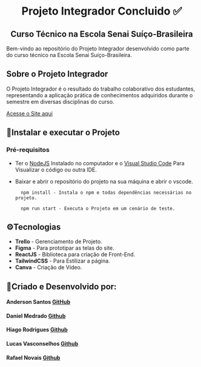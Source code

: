 <h1 align="center">Projeto Integrador Concluido ✅</h1> 
<h2 align="center">Curso Técnico na Escola Senai Suíço-Brasileira</h2> 

<p>Bem-vindo ao repositório do Projeto Integrador desenvolvido como parte do curso técnico na Escola Senai Suíço-Brasileira.</p>

<h2>Sobre o Projeto Integrador</h2> 

O Projeto Integrador é o resultado do trabalho colaborativo dos estudantes, representando a aplicação prática de conhecimentos adquiridos durante o semestre em diversas disciplinas do curso.

[Acesse o Site aqui](https://devwizards.netlify.app/)

## 🚀Instalar e executar o Projeto
### Pré-requisitos
- Ter o [NodeJS](https://nodejs.org/en/download/current) Instalado no computador e o [Visual Studio Code](https://visualstudio.microsoft.com/pt-br/downloads/) Para Visualizar o código ou outra IDE.
- Baixar e abrir o repositório do projeto na sua máquina e abrir o vscode.


        npm install - Instala o npm e todas dependências necessárias no projeto.
    
        npm run start - Executa o Projeto em um cenário de teste.

## ⚙️Tecnologias
- **Trello** - Gerenciamento de Projeto.
- **Figma** - Para prototipar as telas do site.
- **ReactJS** - Biblioteca para criação de Front-End.
- **TailwindCSS** - Para Estilizar a página.
- **Canva** - Criação de Vídeo.

## 📝Criado e Desenvolvido por:
#### Anderson Santos [GitHub](https://github.com/andersonbs96 ) 
#### Daniel Medrado [Github](https://github.com/ren-angel) 
#### Hiago Rodrigues [Github](https://github.com/HyRss) 
#### Lucas Vasconselhos [Github](https://github.com/LucasVasconcelosDev) 
#### Rafael Novais [Github](https://github.com/oN0V41S) 
